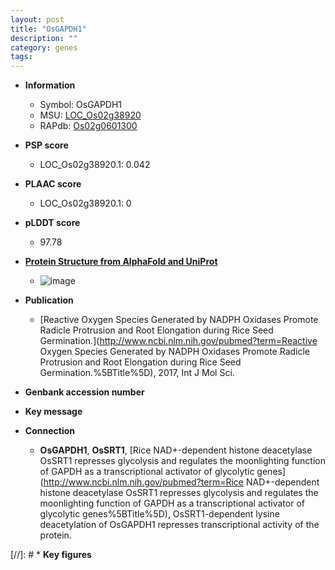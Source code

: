 ```yaml
---
layout: post
title: "OsGAPDH1"
description: ""
category: genes
tags: 
---
```


* **Information**  
    + Symbol: OsGAPDH1  
    + MSU: [LOC_Os02g38920](http://rice.plantbiology.msu.edu/cgi-bin/ORF_infopage.cgi?orf=LOC_Os02g38920)  
    + RAPdb: [Os02g0601300](http://rapdb.dna.affrc.go.jp/viewer/gbrowse_details/irgsp1?name=Os02g0601300)  

* **PSP score**  
    + LOC_Os02g38920.1: 0.042 

* **PLAAC score**  
    + LOC_Os02g38920.1: 0 

* **pLDDT score**
    + 97.78

* **[Protein Structure from AlphaFold and UniProt](https://www.uniprot.org/uniprotkb/Q6K5G8/entry#structure)**
    + ![image](https://ricepsp.github.io/images/Q6/AF-Q6K5G8-F1.png)

* **Publication**  
    + [Reactive Oxygen Species Generated by NADPH Oxidases Promote Radicle Protrusion and Root Elongation during Rice Seed Germination.](http://www.ncbi.nlm.nih.gov/pubmed?term=Reactive Oxygen Species Generated by NADPH Oxidases Promote Radicle Protrusion and Root Elongation during Rice Seed Germination.%5BTitle%5D), 2017, Int J Mol Sci.

* **Genbank accession number**  

* **Key message**  

* **Connection**  
    + __OsGAPDH1__, __OsSRT1__, [Rice NAD+-dependent histone deacetylase OsSRT1 represses glycolysis and regulates the moonlighting function of GAPDH as a transcriptional activator of glycolytic genes](http://www.ncbi.nlm.nih.gov/pubmed?term=Rice NAD+-dependent histone deacetylase OsSRT1 represses glycolysis and regulates the moonlighting function of GAPDH as a transcriptional activator of glycolytic genes%5BTitle%5D), OsSRT1-dependent lysine deacetylation of OsGAPDH1 represses transcriptional activity of the protein.

[//]: # * **Key figures**  


